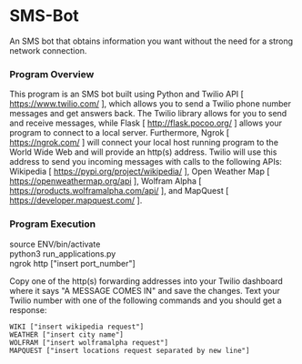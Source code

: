 # SMS-Bot
An SMS bot that obtains information you want without the need for a strong network connection.

### Program Overview
This program is an SMS bot built using Python and Twilio API [ https://www.twilio.com/ ], which allows you to send a Twilio 
phone number messages and get answers back. The Twilio library allows for you to send and receive messages, while Flask
[ http://flask.pocoo.org/ ] allows your program to connect to a local server. Furthermore, Ngrok [ https://ngrok.com/ ] 
will connect your local host running program to the World Wide Web and will provide an http(s) address. Twilio will use this address to send you incoming messages with calls to the following APIs: Wikipedia [ https://pypi.org/project/wikipedia/ ], Open Weather Map [ https://openweathermap.org/api ], Wolfram Alpha [ https://products.wolframalpha.com/api/ ], and MapQuest   [ https://developer.mapquest.com/ ].

### Program Execution
source ENV/bin/activate </br >
python3 run_applications.py </br >
ngrok http ["insert port_number"] </br >

Copy one of the http(s) forwarding addresses into your Twilio dashboard where it says "A MESSAGE COMES IN" and save the changes. Text your Twilio number with one of the following commands and you should get a response: </br >

    WIKI ["insert wikipedia request"]
    WEATHER ["insert city name"] 
    WOLFRAM ["insert wolframalpha request"]
    MAPQUEST ["insert locations request separated by new line"]
    
</br></br>
